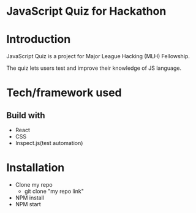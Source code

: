 # JavaScript Quiz for Hackathon

# Introduction
JavaScript Quiz is a project for Major League Hacking (MLH) Fellowship.

The quiz lets users test and improve their knowledge of JS language.

# Tech/framework used

## Build with
  * React
  * CSS
  * Inspect.js(test automation)
  
# Installation
  * Clone my repo <br/>
    * git clone "my repo link"
  * NPM install
  * NPM start


